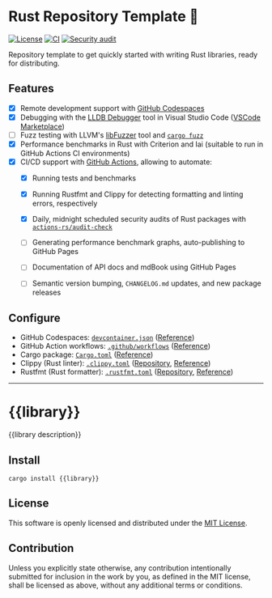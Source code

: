# Rust Repository Template 🦀
[![License](https://img.shields.io/badge/license-MIT-green)](./LICENSE)
[![CI](https://github.com/nlp-rs/rust-template/actions/workflows/main.yml/badge.svg)](https://github.com/nlp-rs/rust-template/actions/workflows/main.yml)
[![Security audit](https://github.com/nlp-rs/rust-template/actions/workflows/security-audit.yml/badge.svg)](https://github.com/nlp-rs/rust-template/actions/workflows/security-audit.yml)

Repository template to get quickly started with writing Rust libraries, ready for distributing.

## Features
 - [x] Remote development support with [GitHub Codespaces](https://github.com/features/codespaces)
 - [x] Debugging with the [LLDB Debugger](https://lldb.llvm.org/) tool in Visual Studio Code ([VSCode Marketplace](https://marketplace.visualstudio.com/items?itemName=vadimcn.vscode-lldb))
 - [ ] Fuzz testing with LLVM's [libFuzzer](https://llvm.org/docs/LibFuzzer.html) tool and [`cargo fuzz`](https://github.com/rust-fuzz/cargo-fuzz)
 - [x] Performance benchmarks in Rust with Criterion and Iai (suitable to run in GitHub Actions CI environments)
 - [x] CI/CD support with [GitHub Actions](https://github.com/features/actions), allowing to automate:
   - [x] Running tests and benchmarks
   - [x] Running Rustfmt and Clippy for detecting formatting and linting errors, respectively
   - [x] Daily, midnight scheduled security audits of Rust packages with [`actions-rs/audit-check`](https://github.com/actions-rs/audit-check)
   - [ ] Generating performance benchmark graphs, auto-publishing to GitHub Pages
   - [ ] Documentation of API docs and mdBook using GitHub Pages
   - [ ] Semantic version bumping, `CHANGELOG.md` updates, and new package releases


## Configure
 - GitHub Codespaces: [`devcontainer.json`](./.devcontainer/devcontainer.json) ([Reference](https://containers.dev/implementors/json_reference/))
 - GitHub Action workflows: [`.github/workflows`](./.github/workflows) ([Reference](https://docs.github.com/en/actions/using-workflows/workflow-syntax-for-github-actions))
 - Cargo package: [`Cargo.toml`](./Cargo.toml) ([Reference](https://doc.rust-lang.org/cargo/reference/manifest.html))
 - Clippy (Rust linter): [`.clippy.toml`](./.clippy.toml) ([Repository](https://github.com/rust-lang/rust-clippy), [Reference](https://rust-lang.github.io/rust-clippy/))
 - Rustfmt (Rust formatter): [`.rustfmt.toml`](./.rustfmt.toml) ([Repository](https://github.com/rust-lang/rustfmt), [Reference](https://rust-lang.github.io/rustfmt/))

----

# {{library}}
{{library description}}

## Install
```shell
cargo install {{library}}
```

## License
This software is openly licensed and distributed under the [MIT License](./LICENSE).

## Contribution
Unless you explicitly state otherwise, any contribution intentionally submitted for inclusion in the work by you, as defined in the MIT license, shall be licensed as above, without any additional terms or conditions.
